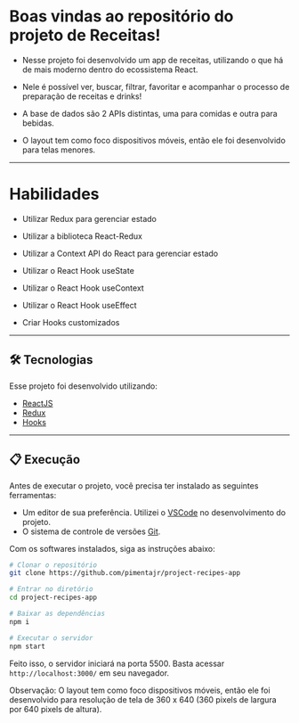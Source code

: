 # Boas vindas ao repositório do projeto de Receitas!

- Nesse projeto foi desenvolvido um app de receitas, utilizando o que há de mais moderno dentro do ecossistema React.

- Nele é possível ver, buscar, filtrar, favoritar e acompanhar o processo de preparação de receitas e drinks!

- A base de dados são 2 APIs distintas, uma para comidas e outra para bebidas.

- O layout tem como foco dispositivos móveis, então ele foi desenvolvido para telas menores.

---

# Habilidades

- Utilizar Redux para gerenciar estado

- Utilizar a biblioteca React-Redux

- Utilizar a Context API do React para gerenciar estado

- Utilizar o React Hook useState

- Utilizar o React Hook useContext

- Utilizar o React Hook useEffect

- Criar Hooks customizados


---

## 🛠 Tecnologias

Esse projeto foi desenvolvido utilizando:

* [ReactJS](https://reactjs.org/)
* [Redux](https://redux.js.org/)
* [Hooks](https://pt-br.reactjs.org/docs/hooks-intro.html)

---

## 📋 Execução

Antes de executar o projeto, você precisa ter instalado as seguintes ferramentas:

* Um editor de sua preferência. Utilizei o [VSCode](https://code.visualstudio.com) no desenvolvimento do projeto.
* O sistema de controle de versões [Git](https://git-scm.com).

Com os softwares instalados, siga as instruções abaixo:

```bash
# Clonar o repositório
git clone https://github.com/pimentajr/project-recipes-app

# Entrar no diretório
cd project-recipes-app

# Baixar as dependências
npm i

# Executar o servidor
npm start
```

Feito isso, o servidor iniciará na porta 5500. Basta acessar `http://localhost:3000/` em seu navegador.

Observação: O layout tem como foco dispositivos móveis, então ele foi desenvolvido para resolução de tela de 360 x 640 (360 pixels de largura por 640 pixels de altura).
